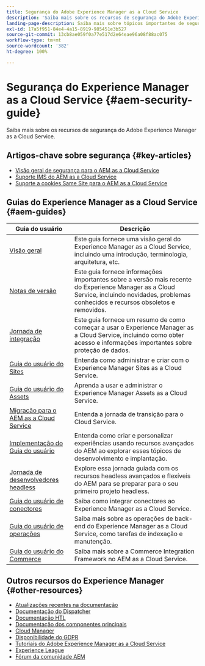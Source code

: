 ```yaml
---
title: Segurança do Adobe Experience Manager as a Cloud Service
description: 'Saiba mais sobre os recursos de segurança do Adobe Experience Manager as a Cloud Service. '
landing-page-description: Saiba mais sobre tópicos importantes de segurança relacionados ao Experience Manager as a Cloud Service.
exl-id: 17a5f951-84e4-4a15-8919-985451e3b527
source-git-commit: 13cb8ae059f0a77e517d2e64eae96a08f88ac075
workflow-type: tm+mt
source-wordcount: '382'
ht-degree: 100%

---
```


# Segurança do Experience Manager as a Cloud Service {#aem-security-guide}

Saiba mais sobre os recursos de segurança do Adobe Experience Manager as a Cloud Service.

## Artigos-chave sobre segurança {#key-articles}

* [Visão geral de segurança para o AEM as a Cloud Service](/help/security/cloud-service-security-overview.md)
* [Suporte IMS do AEM as a Cloud Service](ims-support.md)
* [Suporte a cookies Same Site para o AEM as a Cloud Service](same-site-cookie-support.md)

## Guias do Experience Manager as a Cloud Service {#aem-guides}

| Guia do usuário | Descrição |
|---|---|
| [Visão geral](/help/overview/home.md) | Este guia fornece uma visão geral do Experience Manager as a Cloud Service, incluindo uma introdução, terminologia, arquitetura, etc. |
| [Notas de versão](/help/release-notes/home.md) | Este guia fornece informações importantes sobre a versão mais recente do Experience Manager as a Cloud Service, incluindo novidades, problemas conhecidos e recursos obsoletos e removidos. |
| [Jornada de integração](/help/journey-onboarding/overview.md) | Este guia fornece um resumo de como começar a usar o Experience Manager as a Cloud Service, incluindo como obter acesso e informações importantes sobre proteção de dados. |
| [Guia do usuário do Sites](/help/sites-cloud/home.md) | Entenda como administrar e criar com o Experience Manager Sites as a Cloud Service. |
| [Guia do usuário do Assets](/help/assets/home.md) | Aprenda a usar e administrar o Experience Manager Assets as a Cloud Service. |
| [Migração para o AEM as a Cloud Service](/help/journey-migration/getting-started.md) | Entenda a jornada de transição para o Cloud Service. |
| [Implementação do Guia do usuário](/help/implementing/home.md) | Entenda como criar e personalizar experiências usando recursos avançados do AEM ao explorar esses tópicos de desenvolvimento e implantação. |
| [Jornada de desenvolvedores headless](/help/journey-headless/developer/overview.md) | Explore essa jornada guiada com os recursos headless avançados e flexíveis do AEM para se preparar para o seu primeiro projeto headless. |
| [Guia do usuário de conectores](/help/connectors/home.md) | Saiba como integrar conectores ao Experience Manager as a Cloud Service. |
| [Guia do usuário de operações](/help/operations/home.md) | Saiba mais sobre as operações de back-end do Experience Manager as a Cloud Service, como tarefas de indexação e manutenção. |
| [Guia do usuário do Commerce](/help/commerce-cloud/home.md) | Saiba mais sobre a Commerce Integration Framework no AEM as a Cloud Service. |

## Outros recursos do Experience Manager {#other-resources}

* [Atualizações recentes na documentação](https://helpx.adobe.com/br/experience-manager/documentation-updates.html#AEMasaCloudService)
* [Documentação do Dispatcher](/help/implementing/dispatcher/overview.md)
* [Documentação HTL](https://experienceleague.adobe.com/docs/experience-manager-htl/using/overview.html?lang=pt-BR)
* [Documentação dos componentes principais](https://experienceleague.adobe.com/docs/experience-manager-core-components/using/introduction.html?lang=pt-BR)
* [Cloud Manager](/help/onboarding/cloud-manager-introduction.md)
* [Disponibilidade do GDPR](/help/compliance/data-privacy-and-protection-readiness/aem-readiness.md)
* [Tutoriais do Adobe Experience Manager as a Cloud Service](https://experienceleague.adobe.com/docs/experience-manager-learn/cloud-service/overview.html?lang=pt-BR)
* [Experience League](https://experienceleague.adobe.com/?promoid=K42KVXHD&amp;mv=other&amp;lang=pt-BR#home)
* [Fórum da comunidade AEM](https://forums.adobe.com/community/experience-cloud/marketing-cloud/experience-manager)
